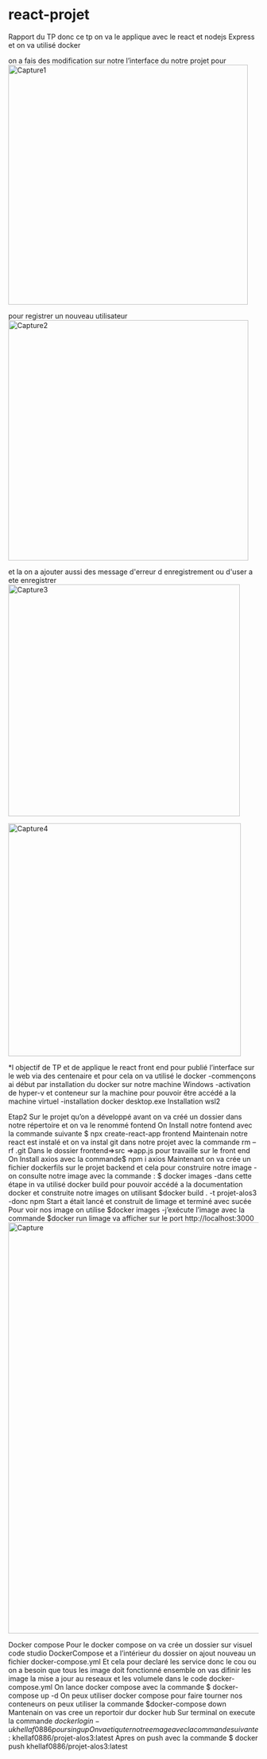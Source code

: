 # react-projet

Rapport du TP
donc ce tp on va le applique avec le react et nodejs Express et on va utilisé docker

on a fais des modification sur notre l’interface du notre projet
pour 
<img width="482" alt="Capture1" src="https://user-images.githubusercontent.com/98590213/169670609-e769716f-d843-4400-af91-79ff7c55b375.PNG">


pour registrer un nouveau utilisateur 
<img width="483" alt="Capture2" src="https://user-images.githubusercontent.com/98590213/169670616-49d285d3-1cc2-4ef3-a279-d9923ae39597.PNG">



et la on a ajouter aussi des message d'erreur d enregistrement ou d'user a ete enregistrer 
<img width="466" alt="Capture3" src="https://user-images.githubusercontent.com/98590213/169670628-21356720-690b-4462-bec5-bc1a7b33b5dd.PNG">

<img width="468" alt="Capture4" src="https://user-images.githubusercontent.com/98590213/169670634-c9f367b9-a807-4e25-92cc-6ed59a7488b3.PNG">



*l objectif de TP et de applique le react front end pour publié l’interface sur le web via des centenaire et pour cela on va utilisé le docker
-commençons ai début par installation du docker sur notre machine Windows 
-activation de hyper-v et conteneur sur la machine pour pouvoir être accédé a la machine virtuel
-installation docker desktop.exe
Installation wsl2

Etap2
Sur le projet qu’on a développé avant on va créé un dossier dans notre répertoire et on va le renommé fontend 
On Install notre fontend avec la commande suivante
$ npx create-react-app frontend
Maintenain notre react est instalé et on va instal git dans notre projet  avec la commande  rm –rf .git
Dans le dossier frontend=>src =>app.js pour travaille sur le front end
On Install axios avec la commande$ npm i axios
Maintenant on va crée un fichier dockerfils sur le projet backend et cela pour construire notre image
-on consulte notre image avec la commande : $ docker images
-dans cette étape in va utilisé docker build pour pouvoir accédé a la documentation docker et construite notre images  on utilisant  $docker build . -t projet-alos3
-donc npm Start a était lancé et construit de limage et terminé avec sucée
Pour voir nos image on utilise $docker images
-j’exécute l’image avec la commande $docker run limage va afficher sur le port http://localhost:3000
<img width="826" alt="Capture" src="https://user-images.githubusercontent.com/98590213/169670637-62204e67-de24-46ee-9778-73f2921b746c.PNG">

Docker compose
Pour le docker compose on va crée un dossier sur visuel code studio DockerCompose et a l’intérieur du dossier on ajout nouveau un fichier docker-compose.yml 
Et cela pour declaré les service donc le cou ou on a besoin que tous les image doit fonctionné ensemble on vas difinir les image la mise a jour au reseaux et les volumele dans le code docker-compose.yml
On lance docker compose avec la commande $ docker-compose up -d
On peux utiliser docker compose pour faire tourner nos conteneurs on peux utiliser la commande $docker-compose down
Mantenain on vas cree un reportoir dur docker hub 
Sur terminal on execute la commande $docker login -u khellaf0886 pour singup
On va etiquter notre emage avecla commande suivante :$ khellaf0886/projet-alos3:latest
Apres on push avec la commande $ docker push khellaf0886/projet-alos3:latest
